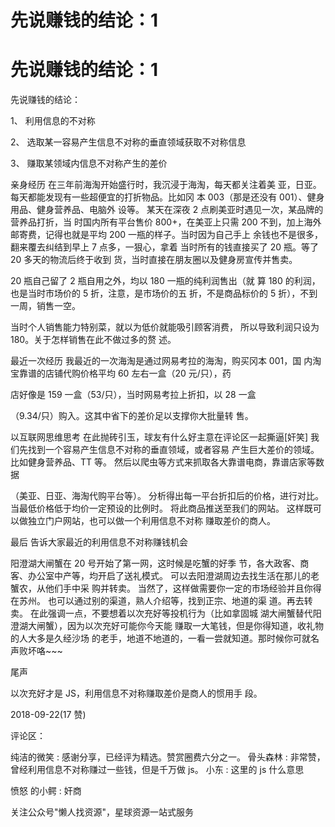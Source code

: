 # 先说赚钱的结论：1

# 先说赚钱的结论：1

先说赚钱的结论：

1、 利用信息的不对称

2、 选取某一容易产生信息不对称的垂直领域获取不对称信息

3、 赚取某领域内信息不对称产生的差价

亲身经历 在三年前海淘开始盛行时，我沉浸于海淘，每天都关注着美 亚，日亚。每天都能发现有一些超便宜的打折物品。比如冈 本 003（那是还没有 001）、健身用品、健身营养品、电脑外 设等。 某天在深夜 2 点刷美亚时遇见一次，某品牌的营养品打折，当 时国内所有平台售价 800+，在美亚上只需 200 不到，加上海外 邮寄费，记得也就是平均 200 一瓶的样子。当时因为自己手上 余钱也不是很多，翻来覆去纠结到早上 7 点多，一狠心，拿着 当时所有的钱直接买了 20 瓶。等了 20 多天的物流后终于收到 货，当时直接在朋友圈以及健身房宣传并售卖。

20 瓶自己留了 2 瓶自用之外，均以 180 一瓶的纯利润售出（就 算 180 的利润，也是当时市场价的 5 折，注意，是市场价的五 折，不是商品标价的 5 折），不到一周，销售一空。

当时个人销售能力特别菜，就以为低价就能吸引顾客消费， 所以导致利润只设为 180。关于怎样销售在此不做过多的赘 述。

最近一次经历 我最近的一次海淘是通过网易考拉的海淘，购买冈本 001，国 内淘宝靠谱的店铺代购价格平均 60 左右一盒（20 元/只），药

店好像是 159 一盒（53/只），当时网易考拉上折扣，以 28 一盒

（9.34/只）购入。这其中省下的差价足以支撑你大批量转 售。

以互联网思维思考 在此抛砖引玉，球友有什么好主意在评论区一起撕逼[奸笑] 我们先找到一个容易产生信息不对称的垂直领域，或者容易 产生巨大差价的领域。比如健身营养品、TT 等。 然后以爬虫等方式来抓取各大靠谱电商，靠谱店家等数据

（美亚、日亚、海淘代购平台等）。 分析得出每一平台折扣后的价格，进行对比。 当最低价格低于均价一定预设的比例时。 将此商品推送至我们的网站。 这样既可以做独立门户网站，也可以做一个利用信息不对称 赚取差价的商人。

最后 告诉大家最近的利用信息不对称赚钱机会

阳澄湖大闸蟹在 20 号开始了第一网，这时候是吃蟹的好季 节，各大政客、商客、办公室中产等，均开启了送礼模式。 可以去阳澄湖周边去找生活在那儿的老蟹农，从他们手中采 购并转卖。 当然了，这样做需要你一定的市场经验并且你得在苏州。 也可以通过别的渠道，熟人介绍等，找到正宗、地道的渠 道。再去转卖。 在此强调一点，不要想着以次充好等投机行为（比如拿固城 湖大闸蟹替代阳澄湖大闸蟹），因为以次充好可能你今天能 赚取一大笔钱，但是你得知道，收礼物的人大多是久经沙场 的老手，地道不地道的，一看一尝就知道。那时候你可就名 声败坏咯~~~

尾声

以次充好才是 JS，利用信息不对称赚取差价是商人的惯用手 段。

2018-09-22(17 赞)

评论区：

纯洁的微笑 : 感谢分享，已经评为精选。赞赏圈费六分之一。 骨头森林 : 非常赞，曾经利用信息不对称赚过一些钱，但是千万做 js。 小东 : 这里的 js 什么意思

愤怒 的小鳄 : 奸商

关注公众号"懒人找资源"，星球资源一站式服务
